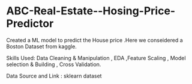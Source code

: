 # ABC-Real-Estate--Hosing-Price-Predictor

Created a ML model to predict the House price .Here we conseidered a Boston Dataset from kaggle.

Skills Used: Data Cleaning & Manipulation , EDA ,Feature Scaling , Model selection & Building , Cross Validation. 

Data Source and Link : sklearn dataset
